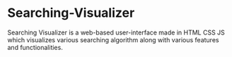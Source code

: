 # Searching-Visualizer
Searching Visualizer is a web-based user-interface made in HTML CSS JS which visualizes various searching algorithm along with various features and functionalities.
